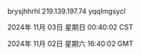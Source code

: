 brysjhhrhl 219.139.197.74 yqqlmgsycl

2024年 11月 03日 星期日 00:40:02 CST

2024年 11月 02日 星期六 16:40:02 GMT
